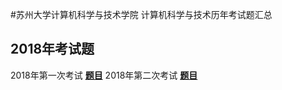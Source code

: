 #苏州大学计算机科学与技术学院 计算机科学与技术历年考试题汇总
## 2018年考试题
2018年第一次考试 **[题目](2018-1/2018-1.py)**
2018年第二次考试 **[题目](2018-2/2018-2.py)**